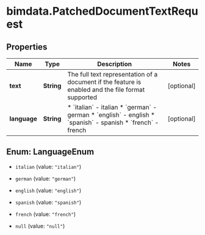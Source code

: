 # bimdata.PatchedDocumentTextRequest

## Properties

Name | Type | Description | Notes
------------ | ------------- | ------------- | -------------
**text** | **String** | The full text representation of a document if the feature is enabled and the file format supported | [optional] 
**language** | **String** | * &#x60;italian&#x60; - italian * &#x60;german&#x60; - german * &#x60;english&#x60; - english * &#x60;spanish&#x60; - spanish * &#x60;french&#x60; - french | [optional] 



## Enum: LanguageEnum


* `italian` (value: `"italian"`)

* `german` (value: `"german"`)

* `english` (value: `"english"`)

* `spanish` (value: `"spanish"`)

* `french` (value: `"french"`)

* `null` (value: `"null"`)




